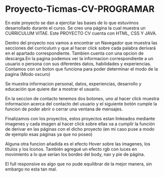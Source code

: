 # Proyecto-Ticmas-CV-PROGRAMAR
En este proyecto se dan a ejercitar las bases de lo que estuvimos desarrollado durante el curso. Se creo una página la cual muestra un CURRICULUM VITAE.
Este PROYECTO CV cuenta con HTML, CSS Y JAVA.

Dentro del proyecto nos vamos a encontrar un Navegador que muestra las secciones del curriculum y que al hacer click sobre cada palabra derivará en el apartado
correspondiente. Tambien cuenta con una opcion de descarga.En la pagina podemos ver la informacion correspondiente a un usuario o persona con sus diferentes datos, habilidades y experiencias.
Contamos con un boton que funciona para poder determinar el modo de la pagina (Modo oscuro)

Se muestra informacion personal, datos, experiencias, desarrollo y educación que quiere dar a mostrar el usuario.

En la seccion de contacto tenemos dos botones, uno al hacer click muestra informacion acerca del contacto del usuario y el siguiente botón cumple la funcion de poder abrir o cerrar una ventana de mensajes.

Finalizamos con los proyectos, estos proyectos estan linkeados mediante imagenes y cada imagen al hacer click sobre ellas va a cumplir la función de derivar en las páginas
con el dicho proyecto (en mi caso puse a modo de ejemplo esas páginas ya que no poseo)

Alguna otra funcion añadida es el efecto Hover sobre las imagenes, los títulos y los Iconos. También agregué un efecto rgb con luces en movimiento a lo que serían los bordes del body,
nav y pie de página.

El full responsive es algo que no pude equilibrar de la mejor manera, sin embargo no esta tan mal.
